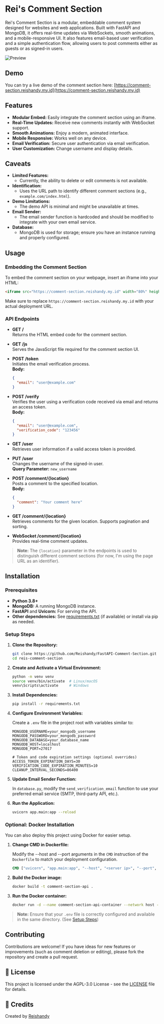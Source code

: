 # Rei's Comment Section

Rei's Comment Section is a modular, embeddable comment system designed for websites and web applications. Built with FastAPI and MongoDB, it offers real-time updates via WebSockets, smooth animations, and a mobile-responsive UI. It also features email-based user verification and a simple authentication flow, allowing users to post comments either as guests or as signed-in users.

 ![Preview](preview.webp)

## Demo

You can try a live demo of the comment section here: [https://comment-section.reishandy.my.id](https://comment-section.reishandy.my.id)

## Features

- **Modular Embed:** Easily integrate the comment section using an iframe.
- **Real-Time Updates:** Receive new comments instantly with WebSocket support.
- **Smooth Animations:** Enjoy a modern, animated interface.
- **Mobile Responsive:** Works well on any device.
- **Email Verification:** Secure user authentication via email verification.
- **User Customization:** Change username and display details.

## Caveats

- **Limited Features:** 
  - Currently, the ability to delete or edit comments is not available.
- **Identification:** 
  - Uses the URL path to identify different comment sections (e.g., `example.com/index.html`).
- **Demo Limitations:**
  - The demo API is minimal and might be unavailable at times.
- **Email Sender:** 
  - The email sender function is hardcoded and should be modified to integrate with your own email service.
- **Database:** 
  - MongoDB is used for storage; ensure you have an instance running and properly configured.

## Usage

### Embedding the Comment Section

To embed the comment section on your webpage, insert an iframe into your HTML:

```html
<iframe src="https://comment-section.reishandy.my.id" width="80%" height="100%" style="border: 0"></iframe>
```

Make sure to replace `https://comment-section.reishandy.my.id` with your actual deployment URL.

### API Endpoints

- **GET /**  
  Returns the HTML embed code for the comment section.

- **GET /js**  
  Serves the JavaScript file required for the comment section UI.

- **POST /token**  
  Initiates the email verification process.  
  **Body:**  
  ```json
  {
    "email": "user@example.com"
  }
  ```

- **POST /verify**  
  Verifies the user using a verification code received via email and returns an access token.  
  **Body:**  
  ```json
  {
    "email": "user@example.com",
    "verification_code": "123456"
  }
  ```

- **GET /user**  
  Retrieves user information if a valid access token is provided.

- **PUT /user**  
  Changes the username of the signed-in user.  
  **Query Parameter:** `new_username`

- **POST /comment/{location}**  
  Posts a comment to the specified location.  
  **Body:**  
  ```json
  {
    "comment": "Your comment here"
  }
  ```

- **GET /comment/{location}**  
  Retrieves comments for the given location. Supports pagination and sorting.

- **WebSocket /comment/{location}**  
  Provides real-time comment updates.

> **Note:** The `{location}` parameter in the endpoints is used to distinguish different comment sections (for now, I'm using the page URL as an identifier).

## Installation

### Prerequisites

- **Python 3.8+**
- **MongoDB:** A running MongoDB instance.
- **FastAPI** and **Uvicorn:** For serving the API.
- **Other dependencies:** See [requirements.txt](#) (if available) or install via pip as needed.

### Setup Steps

1. **Clone the Repository:**

   ```bash
   git clone https://github.com/Reishandy/FastAPI-Comment-Section.git
   cd reis-comment-section
   ```

2. **Create and Activate a Virtual Environment:**

   ```bash
   python -m venv venv
   source venv/bin/activate  # Linux/macOS
   venv\Scripts\activate     # Windows
   ```

3. **Install Dependencies:**

   ```bash
   pip install -r requirements.txt
   ```

4. **Configure Environment Variables:**

   Create a `.env` file in the project root with variables similar to:

   ```env
   MONGODB_USERNAME=your_mongodb_username
   MONGODB_PASSWORD=your_mongodb_password
   MONGODB_DATABASE=your_database_name
   MONGODB_HOST=localhost
   MONGODB_PORT=27017

   # Token and code expiration settings (optional overrides)
   ACCESS_TOKEN_EXPIRATION_DAYS=30
   VERIFICATION_CODE_EXPIRATION_MINUTES=10
   CLEANUP_INTERVAL_SECONDS=86400
   ```

5. **Update Email Sender Function:**

   In `database.py`, modify the `send_verification_email` function to use your preferred email service (SMTP, third-party API, etc.).

6. **Run the Application:**

   ```bash
   uvicorn app.main:app --reload
   ```

### Optional: Docker Installation

You can also deploy this project using Docker for easier setup.

1. **Change CMD in Dockerfile:**

   Modify the --host and --port arguments in the `CMD` instruction of the `Dockerfile` to match your deployment configuration.

   ```Dockerfile
   CMD ["uvicorn", "app.main:app", "--host", "<server ip>", "--port", "<server port>"]
   ```

1. **Build the Docker image:**
   ```bash
   docker build -t comment-section-api .
   ```

2. **Run the Docker container:**
   ```bash
   docker run -d --name comment-section-api-container --network host --restart always comment-section-api
   ```

> **Note:** Ensure that your `.env` file is correctly configured and available in the same directory. (See [Setup Steps](#setup-steps))

## Contributing

Contributions are welcome! If you have ideas for new features or improvements (such as comment deletion or editing), please fork the repository and create a pull request.

## 📄 License

This project is licensed under the AGPL-3.0 License - see the [LICENSE](LICENSE) file for details.

## 🙏 Credits

Created by [Reishandy](https://github.com/Reishandy)